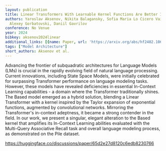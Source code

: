 ```yaml
---
layout: publication
title: Linear Transformers With Learnable Kernel Functions Are Better In-context Models
authors: Yaroslav Aksenov, Nikita Balagansky, Sofia Maria Lo Cicero Vaina, Boris Shaposhnikov,
  Alexey Gorbatovski, Daniil Gavrilov
conference: No Venue
year: 2024
bibkey: aksenov2024linear
additional_links: [{name: Paper, url: 'https://arxiv.org/abs/hf2402.10644'}]
tags: ["Model Architecture"]
short_authors: Aksenov et al.
---
```

Advancing the frontier of subquadratic architectures for Language Models (LMs) is crucial in the rapidly evolving field of natural language processing. Current innovations, including State Space Models, were initially celebrated for surpassing Transformer performance on language modeling tasks. However, these models have revealed deficiencies in essential In-Context Learning capabilities - a domain where the Transformer traditionally shines. The Based model emerged as a hybrid solution, blending a Linear Transformer with a kernel inspired by the Taylor expansion of exponential functions, augmented by convolutional networks. Mirroring the Transformer's in-context adeptness, it became a strong contender in the field. In our work, we present a singular, elegant alteration to the Based kernel that amplifies its In-Context Learning abilities evaluated with the Multi-Query Associative Recall task and overall language modeling process, as demonstrated on the Pile dataset.

https://huggingface.co/discussions/paper/65d2e27d8120c6edb8230766